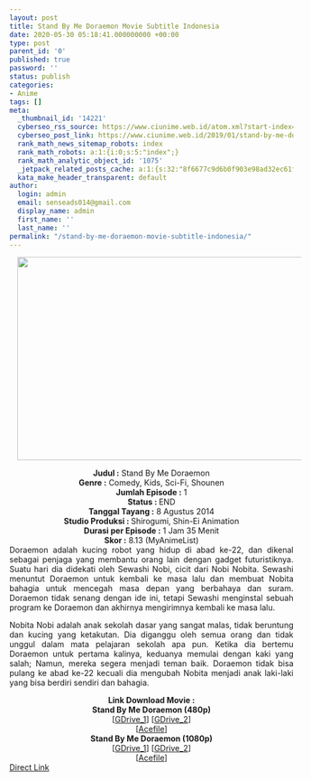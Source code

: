 ```yaml
---
layout: post
title: Stand By Me Doraemon Movie Subtitle Indonesia
date: 2020-05-30 05:18:41.000000000 +00:00
type: post
parent_id: '0'
published: true
password: ''
status: publish
categories:
- Anime
tags: []
meta:
  _thumbnail_id: '14221'
  cyberseo_rss_source: https://www.ciunime.web.id/atom.xml?start-index=451&max-results=150
  cyberseo_post_link: https://www.ciunime.web.id/2019/01/stand-by-me-doraemon-movie-subtitle.html
  rank_math_news_sitemap_robots: index
  rank_math_robots: a:1:{i:0;s:5:"index";}
  rank_math_analytic_object_id: '1075'
  _jetpack_related_posts_cache: a:1:{s:32:"8f6677c9d6b0f903e98ad32ec61f8deb";a:2:{s:7:"expires";i:1651771367;s:7:"payload";a:0:{}}}
  kata_make_header_transparent: default
author:
  login: admin
  email: senseads014@gmail.com
  display_name: admin
  first_name: ''
  last_name: ''
permalink: "/stand-by-me-doraemon-movie-subtitle-indonesia/"
---
```

<div class="separator" style="clear: both; text-align: center;"><a href="https://4.bp.blogspot.com/-0QPwhl-Sxeg/XFAQI5bGlYI/AAAAAAAAI9Q/oSqKk78TWroM7BDFELmmFAqEo2minazTACLcBGAs/s1600/Stand%2BBy%2BMe%2BDoraemon.jpg" imageanchor="1" style="margin-left: 1em; margin-right: 1em;"><img border="0" data-original-height="720" data-original-width="1280" height="360" src="{{ site.baseurl }}/assets/2020/05/Stand%2BBy%2BMe%2BDoraemon.jpg" width="640" /></a></div>
<p>
<div style="text-align: center;"><b>Judul</b><b><b> </b>:</b> Stand By Me Doraemon</div>
<div style="text-align: center;"><b><b>Genre :</b></b> Comedy, Kids, Sci-Fi, Shounen</div>
<div style="text-align: center;"><b>Jumlah Episode :</b> 1<br /><b>Status :&nbsp;</b>END<br /><b>Tanggal Tayang :</b> 8 Agustus 2014<br /><b>Studio Produksi : </b>Shirogumi, Shin-Ei Animation<br /><b>Durasi per Episode :</b> 1 Jam 35 Menit</div>
<div style="text-align: center;"><b>Skor :</b> 8.13 (MyAnimeList)</div>
<div style="text-align: center;"></div>
<div style="text-align: justify;">Doraemon adalah kucing robot yang hidup di abad ke-22, dan dikenal sebagai penjaga yang membantu orang lain dengan gadget futuristiknya. Suatu hari dia didekati oleh Sewashi Nobi, cicit dari Nobi Nobita. Sewashi menuntut Doraemon untuk kembali ke masa lalu dan membuat Nobita bahagia untuk mencegah masa depan yang berbahaya dan suram. Doraemon tidak senang dengan ide ini, tetapi Sewashi menginstal sebuah program ke Doraemon dan akhirnya mengirimnya kembali ke masa lalu.</p>
<p>Nobita Nobi adalah anak sekolah dasar yang sangat malas, tidak beruntung dan kucing yang ketakutan. Dia diganggu oleh semua orang dan tidak unggul dalam mata pelajaran sekolah apa pun. Ketika dia bertemu Doraemon untuk pertama kalinya, keduanya memulai dengan kaki yang salah; Namun, mereka segera menjadi teman baik. Doraemon tidak bisa pulang ke abad ke-22 kecuali dia mengubah Nobita menjadi anak laki-laki yang bisa berdiri sendiri dan bahagia.</p></div>
<div style="text-align: justify;"></div>
<div style="text-align: justify;"></div>
<div style="text-align: center;"><b>Link Download Movie :</b></div>
<div style="text-align: center;"></div>
<div style="text-align: center;"><b>Stand By Me Doraemon (480p)</b><br />[<a href="https://drive.google.com/uc?id=1ozxoAHOJTiMeWff_uu3W-BNBJmuZ8Aa2" target="_blank" rel="noopener">GDrive_1</a>] [<a href="https://drive.google.com/uc?id=1iI0nix81gcjOL2Sf5abO_0OmyeDXY22f" target="_blank" rel="noopener">GDrive_2</a>]<br />[<a href="https://acefile.co/f/10903116/kusonime-kucing-robot-tetap-bersamaku-bd-480p-rar" target="_blank" rel="noopener">Acefile</a>]</div>
<div style="text-align: center;"><b>Stand By Me Doraemon (1080p)</b><br />[<a href="https://drive.google.com/uc?id=1zCgl97dhR7J7gbgPPH_R2_V4_jKR4UAj" target="_blank" rel="noopener">GDrive_1</a>] [<a href="https://drive.google.com/uc?id=1_YYxqHU022DqnwPc6gVjil-j91TsPE4L" target="_blank" rel="noopener">GDrive_2</a>]<br />[<a href="https://acefile.co/f/10903118/kusonime-kucing-robot-tetap-bersamaku-bd-1080p-rar" target="_blank" rel="noopener">Acefile</a>]</div>
<link rel="stylesheet" href="https://cdnjs.cloudflare.com/ajax/libs/font-awesome/4.7.0/css/font-awesome.min.css" />
<div class="divbtn"> <a href="https://handymansurrender.com/fihup8buzv?key=94550f7ce39444073321dde3b8782f97" class="btn"><i class="fa fa-download"></i> Direct Link</a> </div>
